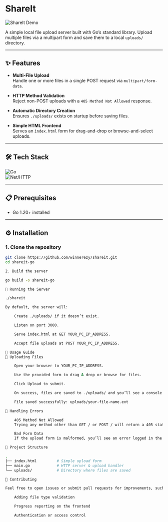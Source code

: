 # ShareIt

![ShareIt Demo](https://via.placeholder.com/800x400.png?text=ShareIt-Go+Demo)

A simple local file upload server built with Go’s standard library. Upload multiple files via a multipart form and save them to a local `uploads/` directory.

---

## ✨ Features

* **Multi-File Upload**  
  Handle one or more files in a single POST request via `multipart/form-data`.

* **HTTP Method Validation**  
  Reject non-POST uploads with a `405 Method Not Allowed` response.

* **Automatic Directory Creation**  
  Ensures `./uploads/` exists on startup before saving files.

* **Simple HTML Frontend**  
  Serves an `index.html` form for drag-and-drop or browse-and-select uploads.

---

## 🛠️ Tech Stack

![Go](https://img.shields.io/badge/Go-00ADD8?style=for-the-badge&logo=go&logoColor=white)  
![Net/HTTP](https://img.shields.io/badge/net--http-000000?style=for-the-badge&logo=go&logoColor=white)

---

## 📋 Prerequisites

* Go 1.20+ installed

---

## ⚙️ Installation

### 1. Clone the repository

```bash
git clone https://github.com/winnerezy/shareit.git
cd shareit-go

2. Build the server

go build -o shareit-go

🚀 Running the Server

./shareit

By default, the server will:

    Create ./uploads/ if it doesn’t exist.

    Listen on port 3000.

    Serve index.html at GET YOUR_PC_IP_ADDRESS.

    Accept file uploads at POST YOUR_PC_IP_ADDRESS.

📄 Usage Guide
🔼 Uploading Files

    Open your browser to YOUR_PC_IP_ADDRESS.

    Use the provided form to drag & drop or browse for files.

    Click Upload to submit.

    On success, files are saved to ./uploads/ and you’ll see a console log:

    File saved successfully: uploads/your-file-name.ext

🔽 Handling Errors

    405 Method Not Allowed
    Trying any method other than GET / or POST / will return a 405 status.

    Bad Form Data
    If the upload form is malformed, you’ll see an error logged in the console and a 400 response.

📂 Project Structure

.
├── index.html         # Simple upload form
├── main.go            # HTTP server & upload handler
└── uploads/           # Directory where files are saved

🤝 Contributing

Feel free to open issues or submit pull requests for improvements, such as:

    Adding file type validation

    Progress reporting on the frontend

    Authentication or access control
